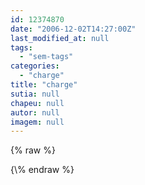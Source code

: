 ```yaml
---
id: 12374870
date: "2006-12-02T14:27:00Z"
last_modified_at: null
tags:
  - "sem-tags"
categories:
  - "charge"
title: "charge"
sutia: null
chapeu: null
autor: null
imagem: null
---
```

{\% raw %}
<p> </p>
{\% endraw %}